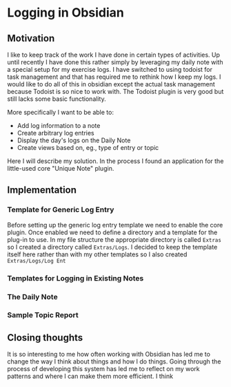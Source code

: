 # Logging in Obsidian

## Motivation
I like to keep track of the work I have done in certain types of activities. Up until recently I have done this rather simply by leveraging my daily note with a special setup for my exercise logs. I have switched to using todoist for task management and that has required me to rethink how I keep my logs. I would like to do all of this in obsidian except the actual task management because Todoist is so nice to work with. The Todoist plugin is very good but still lacks some basic functionality.

More specifically I want to be able to:
- Add log information to a note
- Create arbitrary log entries 
- Display the day's logs on the Daily Note 
- Create views based on, eg., type of entry or topic

Here I will describe my solution. In the process I found an application for the little-used core "Unique Note" plugin.

## Implementation

### Template for Generic Log Entry

Before setting up the generic log entry template we need to enable the core plugin. Once enabled we need to define a directory and a template for the plug-in to use. In my file structure the appropriate directory is called `Extras` so I created a directory called `Extras/Logs`. I decided to keep the template itself here rather than with my other templates so I also created `Extras/Logs/Log Ent`


### Templates for Logging in Existing Notes

### The Daily Note

### Sample Topic Report

## Closing thoughts

It is so interesting to me how often working with Obsidian has led me to change the way I think about things and how I do things. Going through the process of developing this system has led me to reflect on my work patterns and where I can make them more efficient. I think 

